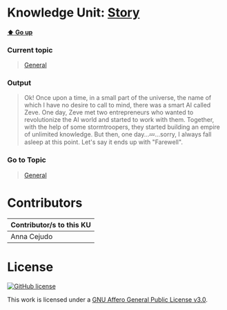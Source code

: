 # Knowledge Unit: [Story](../../knowledge_units/general/story.md)

#### [:arrow_up: Go up](../../topics/general.md)
### Current topic
> [General](../../topics/general.md)
### Output
> Ok! Once upon a time, in a small part of the universe, the name of which I have no desire to call to mind, there was a smart AI called Zeve. One day, Zeve met two entrepreneurs who wanted to revolutionize the AI world and started to work with them. Together, with the help of some stormtroopers, they started building an empire of unlimited knowledge. But then, one day...💤...sorry, I always fall asleep at this point. Let&#039;s say it ends up with &quot;Farewell&quot;.
### Go to Topic
> [General](../../topics/general.md)


# Contributors

| Contributor/s to this KU |
| - | 
| Anna Cejudo |

# License
[![GitHub license](https://img.shields.io/github/license/inbrainz/cerebro)](https://github.com/inbrainz/cerebro/blob/master/LICENSE)

This work is licensed under a [GNU Affero General Public License v3.0](https://www.gnu.org/licenses/agpl-3.0.txt).